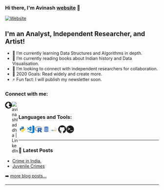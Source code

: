 ### Hi there, I'm Avinash [website] 👋

[![Website](https://img.shields.io/website?label=AvinashLaddha&style=for-the-badge&url=https%3A%2F%2Fcodestackr.com)](https://avinashladdha.github.io)

## I'm an Analyst, Independent Researcher, and Artist!

- 🔭 I’m currently learning Data Structures and Algorithms in depth.
- 🌱 I’m currently reading books about Indian history and Data Visualisation.
- 👯 I’m looking to connect with independent researchers for collaboration.
- 🥅 2020 Goals: Read widely and create more.
- ⚡ Fun fact: I will publish my newsletter soon.


### Connect with me:

[<img align="left" alt="avinashladdha.github.io" width="22px" src="https://raw.githubusercontent.com/iconic/open-iconic/master/svg/globe.svg" />][website]

[<img align="left" alt="avinashladdha | LinkedIn" width="22px" src="https://cdn.jsdelivr.net/npm/simple-icons@v3/icons/linkedin.svg" />][linkedin]


<br />

### Languages and Tools:

[<img align="left" alt="Python" width="26px" src="https://raw.githubusercontent.com/github/explore/80688e429a7d4ef2fca1e82350fe8e3517d3494d/topics/python/python.png" />][website]
[<img align="left" alt="Visual Studio Code" width="26px" src="https://raw.githubusercontent.com/github/explore/80688e429a7d4ef2fca1e82350fe8e3517d3494d/topics/visual-studio-code/visual-studio-code.png" />][website]
[<img align="left" alt="R" width="26px" src="https://raw.githubusercontent.com/github/explore/80688e429a7d4ef2fca1e82350fe8e3517d3494d/topics/r/r.png" />][website]
[<img align="left" alt="SQL" width="26px" src="https://raw.githubusercontent.com/github/explore/80688e429a7d4ef2fca1e82350fe8e3517d3494d/topics/sql/sql.png" />][website]
[<img align="left" alt="MySQL" width="26px" src="https://raw.githubusercontent.com/github/explore/80688e429a7d4ef2fca1e82350fe8e3517d3494d/topics/mysql/mysql.png" />][website]
[<img align="left" alt="GitHub" width="26px" src="https://raw.githubusercontent.com/github/explore/78df643247d429f6cc873026c0622819ad797942/topics/github/github.png" />][website]
[<img align="left" alt="Terminal" width="26px" src="https://raw.githubusercontent.com/github/explore/80688e429a7d4ef2fca1e82350fe8e3517d3494d/topics/terminal/terminal.png" />][website]


<br />
<br />

---

### 📕 Latest Posts

<!-- BLOG-POST-LIST:START -->
- [Crime in India.](https://www.linkedin.com/posts/avinashladdha_crime-in-india-activity-6662678356263337984-2WkC)
- [Juvenile Crimes](https://www.linkedin.com/pulse/misguided-steps-unfulfilled-wishes-avinash-laddha/)

<!-- BLOG-POST-LIST:END -->

➡️ [more blog posts...](https://avinashladdha.github.io.com)

---


[website]: https://avinashladdha.github.io.com
[linkedin]:https://www.linkedin.com/in/avinashladdha/
